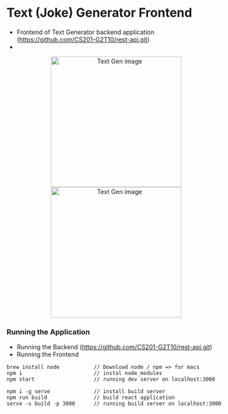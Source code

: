 # Text (Joke) Generator Frontend
* Frontend of Text Generator backend application (https://github.com/CS201-G2T10/rest-api.git)
* 

<p align="center">
  <img src="https://imgur.com/b0dxWG5.png" width="300" title="Text Gen image">
  <img src="https://imgur.com/gjx3nRe.png" width="300" title="Text Gen image">
</p>

### Running the Application
* Running the Backend (https://github.com/CS201-G2T10/rest-api.git)
* Running the Frontend
```
brew install node           // Download node / npm => for macs
npm i                       // instal node_modules
npm start                   // running dev server on localhost:3000

npm i -g serve              // install build server
npm run build               // build react application
serve -s build -p 3000      // running build server on localhost:3000
```